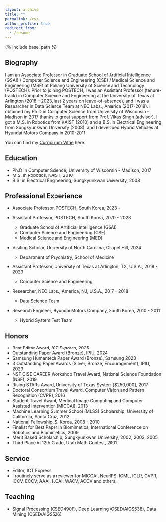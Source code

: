 ```yaml
---
layout: archive
title: ""
permalink: /cv/
author_profile: true
redirect_from:
  - /resume
---
```


{% include base_path %}


<!-- <a href="../files/cv_wonhwa_202404.pdf" target="_blank">CV</a> -->

Biography
-----
I am an Associate Professor in Graduate School of Artificial Intelligence (GSAI) / Computer Science and Engineering (CSE) / Medical Science and Engineering (MSE) at Pohang University of Science and Technology (POSTECH). Prior to joining POSTECH, I was an Assistant Professor (tenure-track) in Computer Science and Engineering at the University of Texas at Arlington (2018 – 2023, last 2 years on leave-of-absence), and I was a Researcher in Data Science Team at NEC Labs., America (2017-2018). I obtained my Ph.D in Computer Science from University of Wisconsin – Madison in 2017 thanks to great support from Prof. Vikas Singh (advisor). I got a M.S. in Robotics from KAIST (2010) and a B.S. in Electrical Engineering from Sungkyunkwan University (2008), and I developed Hybrid Vehicles at Hyundai Motors Company in 2010-2011.

You can find my [Curriculum Vitae](../files/cv_wonhwa_202407.pdf "CV") here. 

Education
-----
* Ph.D in Computer Science, University of Wisconsin - Madison, 2017
* M.S. in Robotics, KAIST, 2010
* B.S. in Electrical Engineering, Sungkyunkwan University, 2008

Professional Experience
-----
* Associate Professor, POSTECH, South Korea, 2023 - 
* Assistant Professor, POSTECH, South Korea, 2020 - 2023
  * Graduate School of Artificial Intelligence (GSAI)
  * Computer Science and Engineering (CSE)
  * Medical Science and Engineering (MED)

* Visiting Scholar, University of North Carolina, Chapel Hill, 2024
  * Department of Psychiatry, School of Medicine

* Assistant Professor, University of Texas at Arlington, TX, U.S.A.,  2018 - 2023
  * Computer Science and Engineering

* Researcher, NEC Labs., America, NJ, U.S.A., 2017 - 2018
  * Data Science Team

* Research Engineer, Hyundai Motors Company, South Korea, 2010 - 2011
  * Hybrid System Test Team

Honors
-----

* Best Editor Award, *ICT Express*, 2025
* Outstanding Paper Award (Bronze), IPIU, 2024
* Samsung Humantech Paper Award (Bronze), Samsung 2023
* 3 Outstanding Paper Awards (Silver, Bronze, Encouragement), IPIU, 2023
* NSF CISE CAREER Workshop Travel Award, National Science Foundation (NSF), 2019
* Rising STARs Award, University of Texas System [$250,000], 2017
* Doctoral Consortium Travel Award, Computer Vision and Pattern Recognition (CVPR), 2016
* Student Travel Award, Medical Image Computing and Computer Assisted Intervention (MICCAI), 2013
* Machine Learning Summer School (MLSS) Scholarship, University of California, Santa Cruz, 2012
* National Fellowship, S. Korea, 2008 - 2010
* Finalist for Best Paper in Biomimetics, International Conference on Robotics and Biomimetics, 2009
* Merit Based Scholarship, Sungkyunkwan University, 2002, 2003, 2005
* Third Place in 12th Grade, Utah Math Contest, 2001


Service
-----
* Editor, ICT Express
* I routinely serve as a reviewer for MICCAI, NeurIPS, ICML, ICLR, CVPR, ICCV, ECCV, AAAI, IJCAI, WACV, ACCV and others.

Teaching
-----
* Signal Processing (CSED490F), Deep Learning (CSED/AIGS538), Data Mining (CSED/AIGS526)
